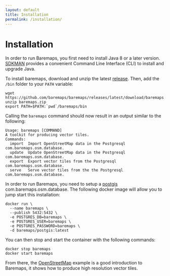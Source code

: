 ```yaml
---
layout: default
title: Installation
permalink: /installation/
---
```


# Installation

In order to run Baremaps, you first need to install Java 8 or a later version. 
[SDKMAN](https://sdkman.io/) provides a convenient Command Line Interface (CLI) to install and upgrade Java.

To install baremaps, download and unzip the latest [release](https://github.com/baremaps/baremaps/releases/latest). 
Then, add the `/bin` folder to your `PATH` variable:

```
wget https://github.com/baremaps/baremaps/releases/latest/download/baremaps.zip
unzip baremaps.zip
export PATH=$PATH:`pwd`/baremaps/bin
```

Calling the `baremaps` command should now result in an output similar to the following:

```
Usage: baremaps [COMMAND]
A toolkit for producing vector tiles.
Commands:
  import  Import OpenStreetMap data in the Postgresql com.baremaps.osm.database.
  update  Update OpenStreetMap data in the Postgresql com.baremaps.osm.database.
  export  Export vector tiles from the Postgresql com.baremaps.osm.database.
  serve   Serve vector tiles from the the Postgresql com.baremaps.osm.database.
```

In order to run Baremaps, you need to setup a [postgis](https://postgis.net/) com.baremaps.osm.database.
The following docker image will allow you to jump start this installation:

```
docker run \
  --name baremaps \
  --publish 5432:5432 \
  -e POSTGRES_DB=baremaps \
  -e POSTGRES_USER=baremaps \
  -e POSTGRES_PASSWORD=baremaps \
  -d baremaps/postgis:latest
```

You can then stop and start the container with the following commands:

```
docker stop baremaps
docker start baremaps
```

From there, the [OpenStreetMap](/examples/openstreetmap/) example is a good introduction to Baremaps, it shows how to produce high resolution vector tiles.
